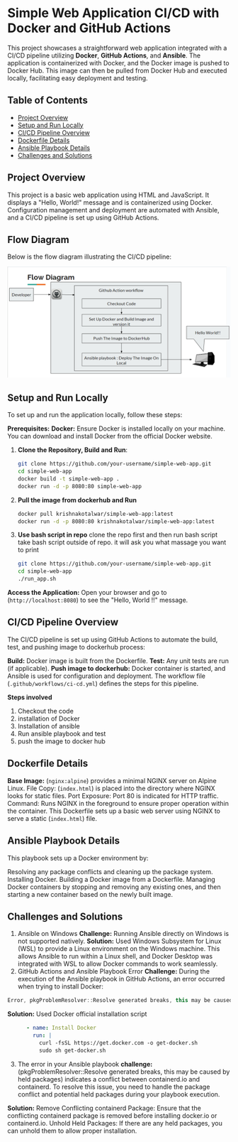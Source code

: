 # Simple Web Application CI/CD with Docker and GitHub Actions

This project showcases a straightforward web application integrated with a CI/CD pipeline utilizing **Docker**, **GitHub Actions**, and **Ansible**. The application is containerized with Docker, and the Docker image is pushed to Docker Hub. This image can then be pulled from Docker Hub and executed locally, facilitating easy deployment and testing.

## Table of Contents
- [Project Overview](#project-overview)
- [Setup and Run Locally](#setup-and-run-locally)
- [CI/CD Pipeline Overview](#ci-cd-pipeline-overview)
- [Dockerfile Details](#dockerfile-details)
- [Ansible Playbook Details](#ansible-playbook-details)
- [Challenges and Solutions](#challenges-and-solutions)

## Project Overview
This project is a basic web application using HTML and JavaScript. It displays a "Hello, World!" message and is containerized using Docker. Configuration management and deployment are automated with Ansible, and a CI/CD pipeline is set up using GitHub Actions.

## Flow Diagram

Below is the flow diagram illustrating the CI/CD pipeline:

![Alt text](/flowchart.png)

## Setup and Run Locally
To set up and run the application locally, follow these steps: 

**Prerequisites:**
**Docker:** Ensure Docker is installed locally on your machine. You can download and install Docker from the official Docker website.

1. **Clone the Repository, Build and Run**:
   ```bash
   git clone https://github.com/your-username/simple-web-app.git
   cd simple-web-app
   docker build -t simple-web-app .
   docker run -d -p 8080:80 simple-web-app
   ```
2. **Pull the image from dockerhub and Run**
   ```bash
   docker pull krishnakotalwar/simple-web-app:latest
   docker run -d -p 8080:80 krishnakotalwar/simple-web-app:latest
   ```
3. **Use bash script in repo**
   clone the repo first and then run bash script take bash script outside of repo. it will ask you what massage you want to print
   ```bash
   git clone https://github.com/your-username/simple-web-app.git
   cd simple-web-app
   ./run_app.sh
   ```

**Access the Application:** Open your browser and go to (`http://localhost:8080`) to see the "Hello, World !!" message.

## CI/CD Pipeline Overview
The CI/CD pipeline is set up using GitHub Actions to automate the build, test, and pushing image to dockerhub process:

**Build:** Docker image is built from the Dockerfile.
**Test:** Any unit tests are run (if applicable).
**Push image to dockerhub:** Docker container is started, and Ansible is used for configuration and deployment.
The workflow file (`.github/workflows/ci-cd.yml`) defines the steps for this pipeline.

**Steps involved** 
1. Checkout the code
2. installation of Docker
3. Installation of ansible
4. Run ansible playbook and test
5. push the image to docker hub

## Dockerfile Details

**Base Image:** (`nginx:alpine`) provides a minimal NGINX server on Alpine Linux.
File Copy: (`index.html`) is placed into the directory where NGINX looks for static files.
Port Exposure: Port 80 is indicated for HTTP traffic.
Command: Runs NGINX in the foreground to ensure proper operation within the container.
This Dockerfile sets up a basic web server using NGINX to serve a static (`index.html`) file.

## Ansible Playbook Details

This playbook sets up a Docker environment by:

Resolving any package conflicts and cleaning up the package system.
Installing Docker.
Building a Docker image from a Dockerfile.
Managing Docker containers by stopping and removing any existing ones, and then starting a new container based on the newly built image.

## Challenges and Solutions

1. Ansible on Windows
**Challenge:** Running Ansible directly on Windows is not supported natively.
**Solution:** Used Windows Subsystem for Linux (WSL) to provide a Linux environment on the Windows machine. This allows Ansible to run within a Linux shell, and Docker Desktop was integrated with WSL to allow Docker commands to work seamlessly.
2. GitHub Actions and Ansible Playbook Error
**Challenge:** During the execution of the Ansible playbook in GitHub Actions, an error occurred when trying to install Docker:
```kotlin
Error, pkgProblemResolver::Resolve generated breaks, this may be caused by held packages.
```
**Solution:** Used Docker official installation script
```yml
      - name: Install Docker
        run: |
          curl -fsSL https://get.docker.com -o get-docker.sh
          sudo sh get-docker.sh
```
3. The error in your Ansible playbook
**challenge:** (pkgProblemResolver::Resolve generated breaks, this may be caused by held packages) indicates a conflict between containerd.io and containerd. To resolve this issue, you need to handle the package conflict and potential held packages during your playbook execution.

**Solution:**
Remove Conflicting containerd Package: Ensure that the conflicting containerd package is removed before installing docker.io or containerd.io.
Unhold Held Packages: If there are any held packages, you can unhold them to allow proper installation.

